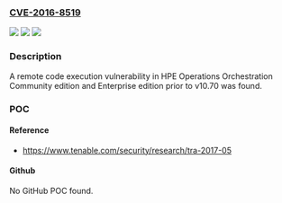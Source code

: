 ### [CVE-2016-8519](https://cve.mitre.org/cgi-bin/cvename.cgi?name=CVE-2016-8519)
![](https://img.shields.io/static/v1?label=Product&message=Operations%20Orchestration&color=blue)
![](https://img.shields.io/static/v1?label=Version&message=n%2Fa&color=blue)
![](https://img.shields.io/static/v1?label=Vulnerability&message=Remote%20Code%20Execution&color=brighgreen)

### Description

A remote code execution vulnerability in HPE Operations Orchestration Community edition and Enterprise edition prior to v10.70 was found.

### POC

#### Reference
- https://www.tenable.com/security/research/tra-2017-05

#### Github
No GitHub POC found.

